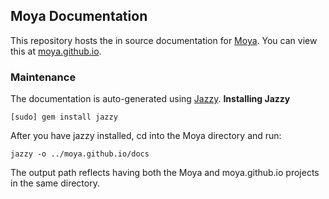 ## Moya Documentation

This repository hosts the in source documentation for [Moya](https://github.com/Moya/Moya). 
You can view this at [moya.github.io](https://moya.github.io).

### Maintenance

The documentation is auto-generated using [Jazzy](https://github.com/realm/jazzy).
**Installing Jazzy**
```
[sudo] gem install jazzy
```
After you have jazzy installed, cd into the Moya directory and run:
```
jazzy -o ../moya.github.io/docs
```
The output path reflects having both the Moya and moya.github.io projects in the same directory.
